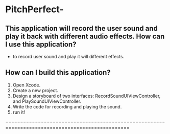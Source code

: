 # PitchPerfect-
This application will record the user sound and play it back with different audio effects.
 How can I use this application?
-----------------------------------
- to record user sound and play it will different effects.


How can I build this application?
-----------------------------------
1. Open Xcode.
2. Create a new project.
3. Design a storyboard of two interfaces: RecordSoundUIViewController, and PlaySoundUIViewController.
4. Write the code for recording and playing the sound.
5. run it!


================================================================================================
